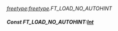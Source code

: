 _[freetype](../../modules/freetype/freetype-module.md):[freetype](../../modules/freetype/freetype-module.md).FT\_LOAD\_NO\_AUTOHINT_
##### Const FT\_LOAD\_NO\_AUTOHINT:[Int](../../modules/wonkey/wonkey-types-int.md)
